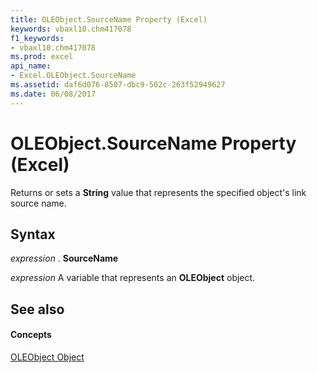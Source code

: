 ```yaml
---
title: OLEObject.SourceName Property (Excel)
keywords: vbaxl10.chm417078
f1_keywords:
- vbaxl10.chm417078
ms.prod: excel
api_name:
- Excel.OLEObject.SourceName
ms.assetid: daf6d076-8507-dbc9-502c-263f52949627
ms.date: 06/08/2017
---
```



# OLEObject.SourceName Property (Excel)

Returns or sets a  **String** value that represents the specified object's link source name.


## Syntax

 _expression_ . **SourceName**

 _expression_ A variable that represents an **OLEObject** object.


## See also


#### Concepts


[OLEObject Object](oleobject-object-excel.md)

